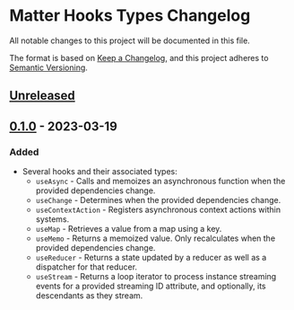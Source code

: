 # Matter Hooks Types Changelog

All notable changes to this project will be documented in this file.

The format is based on [Keep a Changelog][kac], and this project adheres to
[Semantic Versioning][semver].

[kac]: https://keepachangelog.com/en/1.1.0/
[semver]: https://semver.org/spec/v2.0.0.html

## [Unreleased]

## [0.1.0] - 2023-03-19

### Added

- Several hooks and their associated types:
  - `useAsync` - Calls and memoizes an asynchronous function when the provided
    dependencies change.
  - `useChange` - Determines when the provided dependencies change.
  - `useContextAction` - Registers asynchronous context actions within systems.
  - `useMap` - Retrieves a value from a map using a key.
  - `useMemo` - Returns a memoized value. Only recalculates when the provided
    dependencies change.
  - `useReducer` - Returns a state updated by a reducer as well as a dispatcher
    for that reducer.
  - `useStream` - Returns a loop iterator to process instance streaming events
    for a provided streaming ID attribute, and optionally, its descendants as
    they stream.

[unreleased]: https://github.com/LastTalon/matter-hooks/compare/v0.1.0...HEAD
[0.1.0]: https://github.com/LastTalon/matter-hooks/releases/tag/v0.1.0
